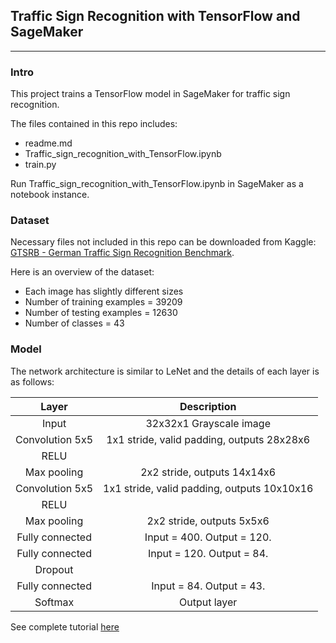 ## **Traffic Sign Recognition with TensorFlow and SageMaker**
---
### Intro
This project trains a TensorFlow model in SageMaker for traffic sign recognition.   

The files contained in this repo includes:
* readme.md
* Traffic_sign_recognition_with_TensorFlow.ipynb
* train.py

Run Traffic_sign_recognition_with_TensorFlow.ipynb in SageMaker as a notebook instance.

### Dataset
Necessary files not included in this repo can be downloaded from Kaggle: [GTSRB - German Traffic Sign Recognition Benchmark](https://www.kaggle.com/meowmeowmeowmeowmeow/gtsrb-german-traffic-sign).

Here is an overview of the dataset:
* Each image has slightly different sizes
* Number of training examples = 39209
* Number of testing examples = 12630
* Number of classes = 43

### Model
The network architecture is similar to LeNet and the details of each layer is as follows:

| Layer         		|     Description	        					|
|:---------------------:|:---------------------------------------------:|
| Input         		| 32x32x1 Grayscale image  			    		|
| Convolution 5x5     	| 1x1 stride, valid padding, outputs 28x28x6 	|
| RELU					|												|
| Max pooling	      	| 2x2 stride,  outputs 14x14x6 		     		|
| Convolution 5x5	    | 1x1 stride, valid padding, outputs 10x10x16   |
| RELU					|												|
| Max pooling	      	| 2x2 stride,  outputs 5x5x6 		     		|
| Fully connected		| Input = 400. Output = 120.        			|
| Fully connected		| Input = 120. Output = 84.        			|
| Dropout	          	|         			|
| Fully connected		| Input = 84. Output = 43.        			|
| Softmax				| Output layer      							|

See complete tutorial [here](https://medium.com/@junma/train-a-tensorflow-model-in-amazon-sagemaker-e2df9b036a8?sk=96dfa2af2602c5440359e44b16ad2f18)
